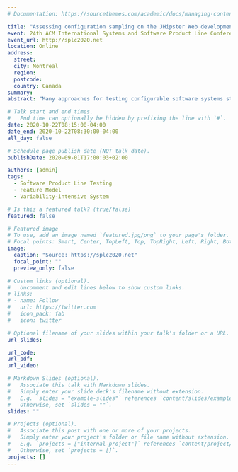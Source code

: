 ```yaml
---
# Documentation: https://sourcethemes.com/academic/docs/managing-content/

title: "Assessing configuration sampling on the JHipster Web development stack"
event: 24th ACM International Systems and Software Product Line Conference (SPLC 2020)
event_url: http://splc2020.net
location: Online
address:
  street:
  city: Montreal
  region:
  postcode:
  country: Canada
summary:
abstract: "Many approaches for testing configurable software systems start from the same assumption: it is impossible to test all configurations. This motivated the definition of variability-aware abstractions and sampling techniques to cope with large configuration spaces. Yet, there is no theoretical barrier that prevents the exhaustive testing of all configurations by simply enumerating them if the effort required to do so remains acceptable. Not only this: we believe there is a lot to be learned by systematically and exhaustively testing a configurable system. In this case study, we report on the first ever endeavour to test all possible configurations of the industry-strength, open source configurable software system JHipster, a popular code generator for web applications. We built a testing scaffold for the 26,000+ configurations of JHipster using a cluster of 80 machines during 4 nights for a total of 4,376 hours (182 days) CPU time. We find that 35.70% configurations fail and we identify the feature interactions that cause the errors. We show that sampling strategies (like dissimilarity and 2-wise): (1) are more effective to find faults than the 12 default configurations used in the JHipster continuous integration; (2) can be too costly and exceed the available testing budget. We cross this quantitative analysis with the qualitative assessment of JHipster’s lead developers. The paper is openly available at https://doi.org/10.1007/s10664-018-9635-4."

# Talk start and end times.
#   End time can optionally be hidden by prefixing the line with `#`.
date: 2020-10-22T08:15:00-04:00
date_end: 2020-10-22T08:30:00-04:00
all_day: false

# Schedule page publish date (NOT talk date).
publishDate: 2020-09-01T17:00:03+02:00

authors: [admin]
tags:
  - Software Product Line Testing
  - Feature Model
  - Variability-intensive System

# Is this a featured talk? (true/false)
featured: false

# Featured image
# To use, add an image named `featured.jpg/png` to your page's folder.
# Focal points: Smart, Center, TopLeft, Top, TopRight, Left, Right, BottomLeft, Bottom, BottomRight.
image:
  caption: "Source: https://splc2020.net"
  focal_point: ""
  preview_only: false

# Custom links (optional).
#   Uncomment and edit lines below to show custom links.
# links:
# - name: Follow
#   url: https://twitter.com
#   icon_pack: fab
#   icon: twitter

# Optional filename of your slides within your talk's folder or a URL.
url_slides:

url_code:
url_pdf:
url_video:

# Markdown Slides (optional).
#   Associate this talk with Markdown slides.
#   Simply enter your slide deck's filename without extension.
#   E.g. `slides = "example-slides"` references `content/slides/example-slides.md`.
#   Otherwise, set `slides = ""`.
slides: ""

# Projects (optional).
#   Associate this post with one or more of your projects.
#   Simply enter your project's folder or file name without extension.
#   E.g. `projects = ["internal-project"]` references `content/project/deep-learning/index.md`.
#   Otherwise, set `projects = []`.
projects: []
---
```

